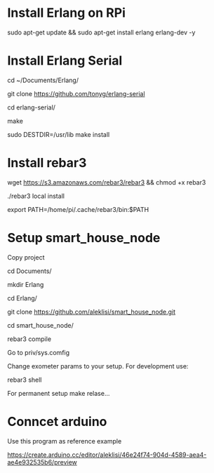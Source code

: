# Install Erlang on RPi

sudo apt-get update && sudo apt-get install erlang erlang-dev -y

# Install Erlang Serial

cd ~/Documents/Erlang/

git clone https://github.com/tonyg/erlang-serial

cd erlang-serial/

make

sudo DESTDIR=/usr/lib make install

# Install rebar3

wget https://s3.amazonaws.com/rebar3/rebar3 && chmod +x rebar3

./rebar3 local install

export PATH=/home/pi/.cache/rebar3/bin:$PATH

# Setup smart_house_node

Copy project

cd Documents/

mkdir Erlang

cd Erlang/

git clone https://github.com/aleklisi/smart_house_node.git

cd smart_house_node/

rebar3 compile

Go to priv/sys.comfig

Change exometer params to your setup.
For development use:

rebar3 shell

For permanent setup make relase...

# Conncet arduino

Use this program as reference example

https://create.arduino.cc/editor/aleklisi/46e24f74-904d-4589-aea4-ae4e932535b6/preview

